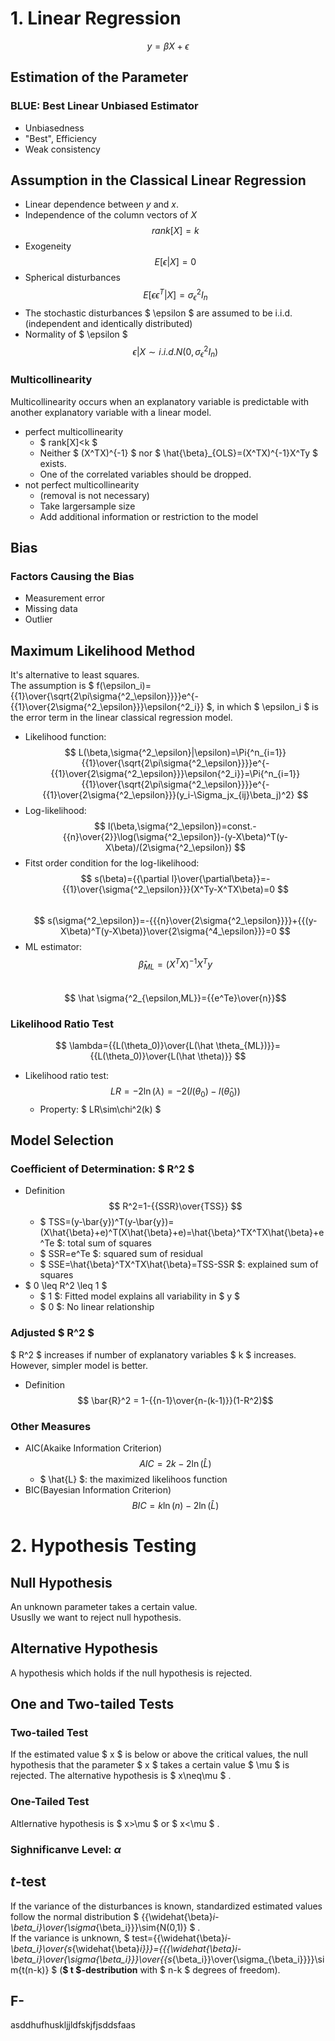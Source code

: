 # 1. Linear Regression  
$$ y=\beta X+\epsilon$$
## Estimation of the Parameter  
### BLUE: Best Linear Unbiased Estimator  
- Unbiasedness  
- "Best", Efficiency  
- Weak consistency  

## Assumption in the Classical Linear Regression
- Linear dependence between $y$ and $x$.  
- Independence of the column vectors of $X$  
$$ rank[X]=k $$
- Exogeneity  
$$ E[\epsilon|X]=0 $$  
- Spherical disturbances  
$$ E[\epsilon\epsilon^T|X]=\sigma{^2_\epsilon}I_n$$  
- The stochastic disturbances $ \epsilon $ are assumed to be i.i.d.(independent and identically distributed)  
- Normality of $ \epsilon $  
$$ {\epsilon|X}\sim{i.i.d.N(0,\sigma{^2_\epsilon}I_n)} $$  
### Multicollinearity  
Multicollinearity occurs when an explanatory variable is predictable with another explanatory variable with a linear model.  
- perfect multicollinearity  
   - $ rank[X]<k $  
   - Neither $ (X^TX)^{-1} $ nor $ \hat{\beta}_{OLS}=(X^TX)^{-1}X^Ty $ exists.  
   - One of the correlated variables should be dropped.  
- not perfect multicollinearity  
   - (removal is not necessary)
   - Take largersample size  
   - Add additional information or restriction to the model  

## Bias  
### Factors Causing the Bias  
- Measurement error  
- Missing data  
- Outlier  

## Maximum Likelihood Method  
It's alternative to least squares.  
The assumption is $ f(\epsilon_i)={{1}\over{\sqrt{2\pi\sigma{^2_\epsilon}}}}e^{-{{1}\over{2\sigma{^2_\epsilon}}}\epsilon{^2_i}} $, in which $ \epsilon_i $ is the error term in the linear classical regression model.  
- Likelihood function:  
$$ L(\beta,\sigma{^2_\epsilon}|\epsilon)=\Pi{^n_{i=1}}{{1}\over{\sqrt{2\pi\sigma{^2_\epsilon}}}}e^{-{{1}\over{2\sigma{^2_\epsilon}}}\epsilon{^2_i}}=\Pi{^n_{i=1}}{{1}\over{\sqrt{2\pi\sigma{^2_\epsilon}}}}e^{-{{1}\over{2\sigma{^2_\epsilon}}}(y_i-\Sigma_jx_{ij}\beta_j)^2} $$
- Log-likelihood:  
$$ l(\beta,\sigma{^2_\epsilon})=const.-{{n}\over{2}}\log(\sigma{^2_\epsilon})-(y-X\beta)^T(y-X\beta)/(2\sigma{^2_\epsilon}) $$  
- Fitst order condition for the log-likelihood:  
$$ s(\beta)={{\partial l}\over{\partial\beta}}=-{{1}\over{\sigma{^2_\epsilon}}}(X^Ty-X^TX\beta)=0 $$  
$$ s(\sigma{^2_\epsilon})=-{{{n}\over{2\sigma{^2_\epsilon}}}}+{{(y-X\beta)^T(y-X\beta)}\over{2\sigma{^4_\epsilon}}}=0 $$
- ML estimator:  
$$ \hat \beta_{ML}=(X^TX)^{-1}X^Ty$$  
$$ \hat \sigma{^2_{\epsilon,ML}}={{e^Te}\over{n}}$$

### Likelihood Ratio Test  
$$ \lambda={{L(\theta_0)}\over{L(\hat \theta_{ML})}}={{L(\theta_0)}\over{L(\hat \theta)}} $$  
- Likelihood ratio test:  
$$ LR=-2\ln(\lambda)=-2(l(\theta_0)-l(\hat \theta_0)) $$
   - Property: $ LR\sim\chi^2(k) $


## Model Selection  
### Coefficient of Determination: $ R^2 $  
- Definition  
$$ R^2=1-{{SSR}\over{TSS}} $$ 
   - $ TSS=(y-\bar{y})^T(y-\bar{y})=(X\hat{\beta}+e)^T(X\hat{\beta}+e)=\hat{\beta}^TX^TX\hat{\beta}+e^Te $: total sum of squares  
   - $ SSR=e^Te $: squared sum of residual  
   - $ SSE=\hat{\beta}^TX^TX\hat{\beta}=TSS-SSR $: explained sum of squares
- $ 0 \leq R^2 \leq 1 $  
   - $ 1 $: Fitted model explains all variability in $ y $  
   - $ 0 $: No linear relationship

### Adjusted $ R^2 $  
$ R^2 $ increases if number of explanatory variables $ k $ increases. However, simpler model is better.  
- Definition  
$$ \bar{R}^2 = 1-{{n-1}\over{n-(k-1)}}(1-R^2)$$  

### Other Measures  
- AIC(Akaike Information Criterion)  
$$ AIC=2k-2\ln(\hat{L})$$  
   - $ \hat{L} $: the maximized likelihoos function
- BIC(Bayesian Information Criterion)  
$$ BIC=k\ln(n)-2\ln(\hat{L})$$

# 2. Hypothesis Testing
## Null Hypothesis  
An unknown parameter takes a certain value.  
Ususlly we want to reject null hypothesis.  

## Alternative Hypothesis  
A hypothesis which holds if the null hypothesis is rejected.  

## One and Two-tailed Tests  
### Two-tailed Test  
If the estimated value $ x $ is below or above the critical values, the null hypothesis that the parameter $ x $ takes a certain value $ \mu $ is rejected. The alternative hypothesis is $ x\neq\mu $ .  

### One-Tailed Test  
Altlernative hypothesis is $ x>\mu $ or $ x<\mu $ .  

### Sighnificanve Level: $\alpha$  

## $t$-test  
If the variance of the disturbances is known, standardized estimated values follow the normal distribution $ {{\widehat{\beta}_i-\beta_i}\over{\sigma_{\beta_i}}}\sim{N(0,1)} $ .  
If the variance is unknown, $ test={{\widehat{\beta}_i-\beta_i}\over{s_{\widehat{\beta}_i}}}={{{\widehat{\beta}_i-\beta_i}\over{\sigma_{\beta_i}}}\over{{s_{\beta_i}}\over{\sigma_{\beta_i}}}}\sim{t(n-k)} $ (**$ t $-destribution** with $ n-k $ degrees of freedom).  

## F-
asddhufhuskljjldfskjfjsddsfaas
